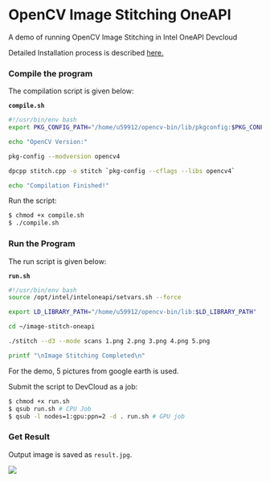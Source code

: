 # OpenCV Image Stitching OneAPI
A demo of running OpenCV Image Stitching in Intel OneAPI Devcloud

Detailed Installation process is described [here.](https://github.com/forkbomb-666/opencv-image-stitching-oneapi/blob/main/opencv-image-stitch-oneapi.ipynb)

### Compile the program

The compilation script is given below:

**`compile.sh`**

```bash
#!/usr/bin/env bash
export PKG_CONFIG_PATH="/home/u59912/opencv-bin/lib/pkgconfig:$PKG_CONFIG_PATH"

echo "OpenCV Version:"

pkg-config --modversion opencv4

dpcpp stitch.cpp -o stitch `pkg-config --cflags --libs opencv4`

echo "Compilation Finished!"
```

Run the script:

```bash
$ chmod +x compile.sh
$ ./compile.sh
```



### Run the Program

The run script is given below:

**`run.sh`**

```bash
#!/usr/bin/env bash
source /opt/intel/inteloneapi/setvars.sh --force

export LD_LIBRARY_PATH="/home/u59912/opencv-bin/lib:$LD_LIBRARY_PATH"

cd ~/image-stitch-oneapi

./stitch --d3 --mode scans 1.png 2.png 3.png 4.png 5.png

printf "\nImage Stitching Completed\n"
```

For the demo, 5 pictures from google earth is used.

Submit the script to DevCloud as a job:

```bash
$ chmod +x run.sh
$ qsub run.sh # CPU Job
$ qsub -l nodes=1:gpu:ppn=2 -d . run.sh # GPU job
```

### Get Result

Output image is saved as `result.jpg`.

![](C:\Users\Snehangshu\Desktop\devcloud\combined.png)